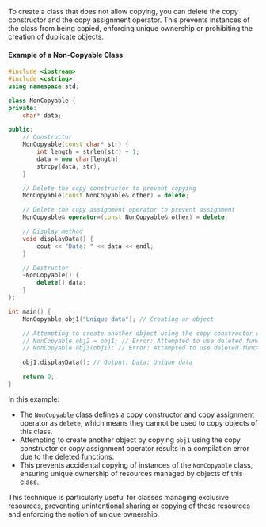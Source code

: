 [//]: # (### Class That Does Not Permit Copying)

To create a class that does not allow copying, you can delete the copy constructor and the copy assignment operator. This prevents instances of the class from being copied, enforcing unique ownership or prohibiting the creation of duplicate objects.

#### Example of a Non-Copyable Class

```cpp
#include <iostream>
#include <cstring>
using namespace std;

class NonCopyable {
private:
    char* data;

public:
    // Constructor
    NonCopyable(const char* str) {
        int length = strlen(str) + 1;
        data = new char[length];
        strcpy(data, str);
    }

    // Delete the copy constructor to prevent copying
    NonCopyable(const NonCopyable& other) = delete;

    // Delete the copy assignment operator to prevent assignment
    NonCopyable& operator=(const NonCopyable& other) = delete;

    // Display method
    void displayData() {
        cout << "Data: " << data << endl;
    }

    // Destructor
    ~NonCopyable() {
        delete[] data;
    }
};

int main() {
    NonCopyable obj1("Unique data"); // Creating an object

    // Attempting to create another object using the copy constructor or copy assignment
    // NonCopyable obj2 = obj1; // Error: Attempted to use deleted function
    // NonCopyable obj3(obj1); // Error: Attempted to use deleted function

    obj1.displayData(); // Output: Data: Unique data

    return 0;
}
```

In this example:

- The `NonCopyable` class defines a copy constructor and copy assignment operator as `delete`, which means they cannot be used to copy objects of this class.
- Attempting to create another object by copying `obj1` using the copy constructor or copy assignment operator results in a compilation error due to the deleted functions.
- This prevents accidental copying of instances of the `NonCopyable` class, ensuring unique ownership of resources managed by objects of this class.

This technique is particularly useful for classes managing exclusive resources, preventing unintentional sharing or copying of those resources and enforcing the notion of unique ownership.
